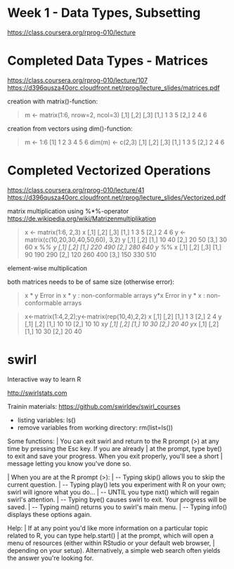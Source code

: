 # Week 1 - Data Types, Subsetting
https://class.coursera.org/rprog-010/lecture

# Completed Data Types - Matrices
https://class.coursera.org/rprog-010/lecture/107
https://d396qusza40orc.cloudfront.net/rprog/lecture_slides/matrices.pdf

creation with matrix()-function:
> m <- matrix(1:6, nrow=2, ncol=3)
     [,1] [,2] [,3]
[1,]    1    3    5
[2,]    2    4    6

creation from vectors using dim()-function:
> m <- 1:6
[1] 1 2 3 4 5 6
> dim(m) <- c(2,3)
     [,1] [,2] [,3]
[1,]    1    3    5
[2,]    2    4    6

# Completed Vectorized Operations 
https://class.coursera.org/rprog-010/lecture/41
https://d396qusza40orc.cloudfront.net/rprog/lecture_slides/Vectorized.pdf

matrix multiplication using %*%-operator
https://de.wikipedia.org/wiki/Matrizenmultiplikation

> x <- matrix(1:6, 2,3)
> x
     [,1] [,2] [,3]
[1,]    1    3    5
[2,]    2    4    6
> y <- matrix(c(10,20,30,40,50,60), 3,2)
> y
     [,1] [,2]
[1,]   10   40
[2,]   20   50
[3,]   30   60
> x %*% y
     [,1] [,2]
[1,]  220  490
[2,]  280  640
> y %*% x
     [,1] [,2] [,3]
[1,]   90  190  290
[2,]  120  260  400
[3,]  150  330  510

element-wise multiplication 

both matrices needs to be of same size (otherwise error):
> x * y
Error in x * y : non-conformable arrays
> y*x
Error in y * x : non-conformable arrays

> x<-matrix(1:4,2,2);y<-matrix(rep(10,4),2,2)
> x
     [,1] [,2]
[1,]    1    3
[2,]    2    4
> y
     [,1] [,2]
[1,]   10   10
[2,]   10   10
> x*y
     [,1] [,2]
[1,]   10   30
[2,]   20   40
> y*x
     [,1] [,2]
[1,]   10   30
[2,]   20   40

# swirl
Interactive way to learn R

http://swirlstats.com

Trainin materials: https://github.com/swirldev/swirl_courses

- listing variables: ls()
- remove variables from working directory: rm(list=ls()) 

Some functions:
| You can exit swirl and return to the R prompt (>) at any time by pressing the Esc key. If you are already
| at the prompt, type bye() to exit and save your progress. When you exit properly, you'll see a short
| message letting you know you've done so.

| When you are at the R prompt (>):
| -- Typing skip() allows you to skip the current question.
| -- Typing play() lets you experiment with R on your own; swirl will ignore what you do...
| -- UNTIL you type nxt() which will regain swirl's attention.
| -- Typing bye() causes swirl to exit. Your progress will be saved.
| -- Typing main() returns you to swirl's main menu.
| -- Typing info() displays these options again.

Help:
| If at any point you'd like more information on a particular topic related to R, you can type help.start()
| at the prompt, which will open a menu of resources (either within RStudio or your default web browser,
| depending on your setup). Alternatively, a simple web search often yields the answer you're looking for.

